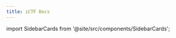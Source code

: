 ```yaml
---
title: iCTF Docs
---
```


import SidebarCards from '@site/src/components/SidebarCards';

<SidebarCards/>